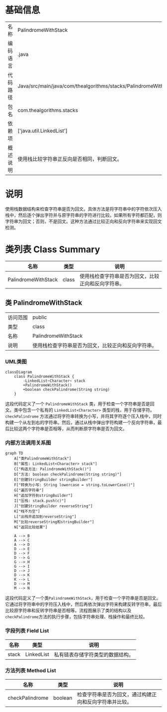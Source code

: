 # 基础信息

|      |      |
|------|------|
| 名称 | PalindromeWithStack |
| 编码语言 | .java |
| 代码路径 | Java/src/main/java/com/thealgorithms/stacks/PalindromeWithStack.java |
| 包名 | com.thealgorithms.stacks |
| 依赖项 | ['java.util.LinkedList'] |
| 概述说明 | 使用栈比较字符串正反向是否相同，判断回文。 |

# 说明

使用栈数据结构来检查字符串是否为回文。具体方法是将字符串中的字符依次压入栈中，然后逐个弹出字符并与原字符串的字符进行比较。如果所有字符都匹配，则字符串为回文；否则，不是回文。这种方法通过比较正向和反向字符串来实现回文检测。

# 类列表 Class Summary

| 名称   | 类型  | 说明 |
|-------|------|-------------|
| PalindromeWithStack | class | 使用栈检查字符串是否为回文，比较正向和反向字符串。 |



## 类 PalindromeWithStack

|      |      |
|------|------|
| 访问范围 | public |
| 类型 | class |
| 名称 | PalindromeWithStack |
| 说明 | 使用栈检查字符串是否为回文，比较正向和反向字符串。 |


### UML类图

```mermaid
classDiagram
    class PalindromeWithStack {
        -LinkedList~Character~ stack
        +PalindromeWithStack()
        +boolean checkPalindrome(String string)
    }
```

这段代码定义了一个 `PalindromeWithStack` 类，用于检查一个字符串是否是回文。类中包含一个私有的 `LinkedList<Character>` 类型的栈，用于存储字符。`checkPalindrome` 方法通过将字符串转换为小写，并将其字符逐个压入栈中，同时构建一个从左到右的字符串。然后，通过从栈中弹出字符构建一个反向字符串，最后比较这两个字符串是否相等，从而判断原字符串是否为回文。


### 内部方法调用关系图

```mermaid
graph TD
    A["类PalindromeWithStack"]
    B["属性: LinkedList<Character> stack"]
    C["构造方法: PalindromeWithStack()"]
    D["方法: boolean checkPalindrome(String string)"]
    E["创建StringBuilder stringBuilder"]
    F["转换为小写: String lowercase = string.toLowerCase()"]
    G["遍历字符串"]
    H["追加字符到stringBuilder"]
    I["压栈: stack.push(c)"]
    J["创建StringBuilder reverseString"]
    K["栈不为空"]
    L["出栈并追加到reverseString"]
    M["比较reverseString和stringBuilder"]
    N["返回比较结果"]

    A --> B
    A --> C
    A --> D
    D --> E
    D --> F
    D --> G
    G --> H
    G --> I
    D --> J
    D --> K
    K --> L
    D --> M
    M --> N
```

这段代码定义了一个类`PalindromeWithStack`，用于检查一个字符串是否是回文。它通过将字符串中的字符压入栈中，然后再依次弹出字符来构建反转字符串，最后比较原字符串和反转字符串是否相等。流程图展示了类的结构以及`checkPalindrome`方法的执行步骤，包括字符串处理、栈操作和最终比较。

### 字段列表 Field List

| 名称  | 类型  | 说明 |
|-------|-------|------|
| stack | LinkedList<Character> | 私有链表存储字符类型的数据结构。 |

### 方法列表 Method List

| 名称  | 类型  | 说明 |
|-------|-------|------|
| checkPalindrome | boolean | 检查字符串是否为回文，通过构建正向和反向字符串并比较。 |




